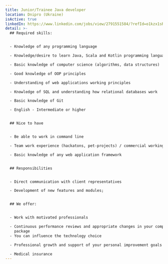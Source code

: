 ```yaml
---
title: Junior/Trainee Java developer
location: Dnipro (Ukraine)
isActive: true
linkedIn: https://www.linkedin.com/jobs/view/2791551584/?refId=o1kzx1sRjp8KtR57P0hydQ%3D%3D&trackingId=XNLQ0MEyXbX2nk9WASZkBg%3D%3D
detail: >-
  ## Required skills:


  - Knowledge of any programming language

  - Knowledge/desire to learn Java, Scala and Kotlin programming language

  - Basic knowledge of computer science (algorithms, data structures)

  - Good knowledge of OOP principles

  - Understanding of web applications working principles

  - Knowledge of SQL and understanding how relational databases work

  - Basic knowledge of Git

  - English - Intermediate or higher


  ## Nice to have


  - Be able to work in command line

  - Team work experience (hackatons, pet-projects) / commercial working experience

  - Basic knowledge of any web application framework


  ## Responsibilities


  - Direct communication with client representatives

  - Development of new features and modules;


  ## We offer:


  - Work with motivated professionals

  - Continuous performance reviews and appropriate changes in your compensation
    package
  - You can influence the technology choice

  - Professional growth and support of your personal improvement goals

  - Medical insurance
---
```


